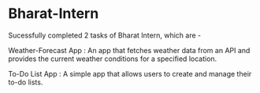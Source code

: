 # Bharat-Intern
Sucessfully completed 2 tasks of Bharat Intern, which are - 

Weather-Forecast App : An app that fetches weather data from an API and provides the current weather conditions for a specified location.

To-Do List App : A simple app that allows users to create and manage their to-do lists.
